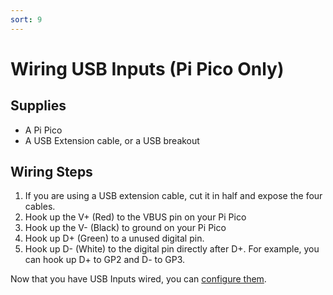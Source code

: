 ```yaml
---
sort: 9
---
```

# Wiring USB Inputs (Pi Pico Only)
## Supplies
* A Pi Pico
* A USB Extension cable, or a USB breakout

## Wiring Steps
1. If you are using a USB extension cable, cut it in half and expose the four cables.
2. Hook up the V+ (Red) to the VBUS pin on your Pi Pico
3. Hook up the V- (Black) to ground on your Pi Pico
4. Hook up D+ (Green) to a unused digital pin.
5. Hook up D- (White) to the digital pin directly after D+. For example, you can hook up D+ to GP2 and D- to GP3.

Now that you have USB Inputs wired, you can [configure them](https://santroller.tangentmc.net/tool/using.html).